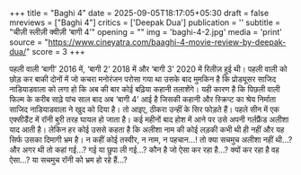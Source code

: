 +++
title = "Baghi 4"
date = 2025-09-05T18:17:05+05:30
draft = false
mreviews = ["Baghi 4"]
critics = ['Deepak Dua']
publication = ''
subtitle = "चीज़ी स्लीज़ी क्वीज़ी ‘बागी 4’"
opening = ""
img = 'baghi-4-2.jpg'
media = 'print'
source = "https://www.cineyatra.com/baaghi-4-movie-review-by-deepak-dua/"
score = 3
+++

पहली वाली ‘बागी’ 2016 में, ‘बागी 2’ 2018 में और ‘बागी 3’ 2020 में रिलीज़ हुई थी। पहली वाली को छोड़ कर बाकी दोनों में जो कचरा मनोरंजन परोसा गया था उसके बाद मुमकिन है कि प्रोड्यूसर साजिद नाडियाडवाला को लगा हो कि अब की बार कोई बढ़िया कहानी तलाशेंगे। यही कारण है कि पिछली वाली फिल्म के करीब साढ़े पांच साल बाद अब ‘बागी 4’ आई है जिसकी कहानी और स्क्रिप्ट का श्रेय निर्माता साजिद नाडियाडवाला ने खुद को दिया है। तो आइए, ठीकरा उन्हीं के सिर फोड़ते हैं। पहले सीन में एक एक्सीडैंट में रॉनी बुरी तरह घायल हो जाता है। कई महीनों बाद होश में आने पर उसे अपनी गर्लफ्रैंड अलीशा याद आती है। लेकिन हर कोई उससे कहता है कि अलीशा नाम की कोई लड़की कभी थी ही नहीं और यह सिर्फ उसका दिमागी भ्रम है। न कहीं कोई तस्वीर, न नाम, न पहचान…! तो क्या सचमुच अलीशा नहीं थी…? और अगर थी तो कहां गई…? गई या छुपा ली गई…? कौन है जो ऐसा कर रहा है…? क्यों कर रहा है वह ऐसा…? या सचमुच रॉनी को भ्रम हो रहे हैं…?
